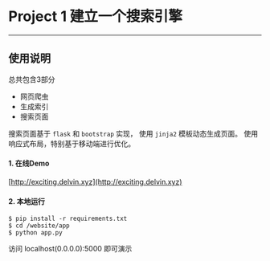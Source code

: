 # Project 1 建立一个搜索引擎

------

## 使用说明


总共包含3部分

- 网页爬虫
- 生成索引
- 搜索页面

 搜索页面基于 `flask` 和 `bootstrap` 实现， 使用 `jinja2` 模板动态生成页面。
使用响应式布局，特别基于移动端进行优化。


####  1. 在线Demo

[http://exciting.delvin.xyz](http://exciting.delvin.xyz)

#### 2. 本地运行

```
$ pip install -r requirements.txt
$ cd /website/app
$ python app.py
```

访问 localhost(0.0.0.0):5000 即可演示


